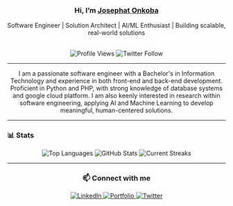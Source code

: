 <div align="center">

<h3> Hi, I’m <a href="https://bold.pro/my/josephatonkoba-serembe-241021233704" target="_blank" rel="noreferrer">Josephat Onkoba</a></h3>

<p>Software Engineer | Solution Architect | AI/ML Enthusiast | Building scalable, real-world solutions</p>

<br>

<img src="https://komarev.com/ghpvc/?username=josephat-onkoba&label=Profile%20views&color=0e75b6&style=flat-square" alt="Profile Views" />
<img src="https://img.shields.io/twitter/follow/JosephatOnkoba_?color=0e75b6&label=%20%20Follow%20%20&logo=twitter&logoColor=white&style=flat-square" alt="Twitter Follow" />

</div>

---

<div align="center">

<p>I am a passionate software engineer with a Bachelor's in Information Technology and experience in both front-end and back-end development. Proficient in Python and PHP, with strong knowledge of database systems and google cloud platform. I am also keenly interested in research within software engineering, applying AI and Machine Learning to develop meaningful, human-centered solutions.</p> 

</div>

---

### 📊 Stats
<div align="center">
  <img src="https://github-readme-stats.vercel.app/api/top-langs/?username=josephat-onkoba&layout=compact&langs_count=8&theme=algolia" alt="Top Languages" />
  <img src="https://github-readme-stats.vercel.app/api?username=josephat-onkoba&show_icons=true&theme=algolia" alt="GitHub Stats" />
  <img src="https://github-readme-streak-stats.herokuapp.com/?user=josephat-onkoba&theme=algolia&hide_border=false" alt="Current Streaks" />
</div>

---

<div align="center">

### 📫 Connect with me
<a href="https://www.linkedin.com/in/josephat-onkoba-984b6a226/" target="_blank" rel="noreferrer">
  <img src="https://img.shields.io/badge/LinkedIn-Josephat%20Onkoba-0077B5?style=for-the-badge&logo=linkedin&logoColor=white" alt="LinkedIn" />
</a>
<a href="https://bold.pro/my/josephatonkoba-serembe-241021233704" target="_blank" rel="noreferrer">
  <img src="https://img.shields.io/badge/Portfolio-Bold-000000?style=for-the-badge&logo=portfolio&logoColor=white" alt="Portfolio" />
</a>
<a href="https://x.com/JosephatOnkoba_" target="_blank" rel="noreferrer">
  <img src="https://img.shields.io/badge/Twitter-@JosephatOnkoba_-1DA1F2?style=for-the-badge&logo=twitter&logoColor=white" alt="Twitter" />
</a>

</div>

